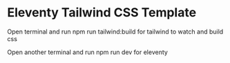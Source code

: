 # Eleventy Tailwind CSS Template

Open terminal and run npm run tailwind:build for tailwind to watch and build css

Open another terminal and run npm run dev for eleventy
